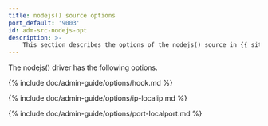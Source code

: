 ```yaml
---
title: nodejs() source options
port_default: '9003'
id: adm-src-nodejs-opt
description: >-
    This section describes the options of the nodejs() source in {{ site.product.short_name }}.
---
```


The nodejs() driver has the following options.

{% include doc/admin-guide/options/hook.md %}

{% include doc/admin-guide/options/ip-localip.md %}

{% include doc/admin-guide/options/port-localport.md %}
